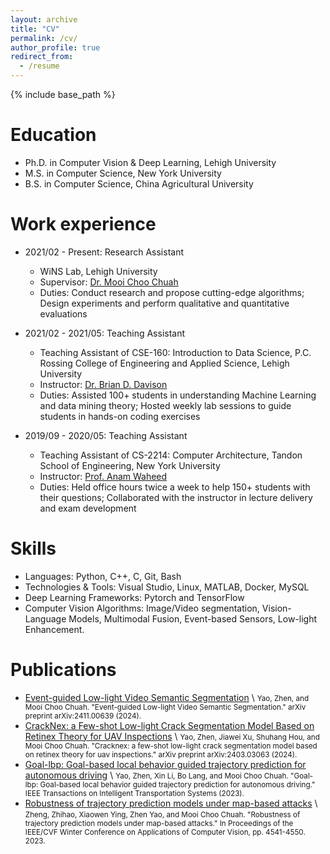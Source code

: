 ```yaml
---
layout: archive
title: "CV"
permalink: /cv/
author_profile: true
redirect_from:
  - /resume
---
```


{% include base_path %}

Education
======
* Ph.D. in Computer Vision & Deep Learning, Lehigh University
* M.S. in Computer Science, New York University
* B.S. in Computer Science, China Agricultural University
  
Work experience
======
* 2021/02 - Present: Research Assistant
  * WiNS Lab, Lehigh University
  * Supervisor: [Dr. Mooi Choo Chuah](https://www.cse.lehigh.edu/~chuah/)
  * Duties: Conduct research and propose cutting-edge algorithms; Design experiments and perform qualitative and quantitative evaluations

* 2021/02 - 2021/05: Teaching Assistant
  * Teaching Assistant of CSE-160: Introduction to Data Science, P.C. Rossing College of Engineering and Applied Science, Lehigh University
  * Instructor: [Dr. Brian D. Davison](https://www.cse.lehigh.edu/~brian/)
  * Duties: Assisted 100+ students in understanding Machine Learning and data mining theory; Hosted weekly lab sessions to guide students in hands-on coding exercises

* 2019/09 - 2020/05: Teaching Assistant
  * Teaching Assistant of CS-2214: Computer Architecture, Tandon School of Engineering, New York University
  * Instructor: [Prof. Anam Waheed](https://www.linkedin.com/in/anam-waheed/)
  * Duties: Held office hours twice a week to help 150+ students with their questions; Collaborated with the instructor in lecture delivery and exam development
  
Skills
======
* Languages: Python, C++, C, Git, Bash
* Technologies & Tools: Visual Studio, Linux, MATLAB, Docker, MySQL
* Deep Learning Frameworks: Pytorch and TensorFlow
* Computer Vision Algorithms: Image/Video segmentation, Vision-Language Models, Multimodal Fusion, Event-based Sensors, Low-light Enhancement.

Publications
======
* [Event-guided Low-light Video Semantic Segmentation](https://arxiv.org/pdf/2411.00639) \\
<small>Yao, Zhen, and Mooi Choo Chuah. "Event-guided Low-light Video Semantic Segmentation." arXiv preprint arXiv:2411.00639 (2024).</small>
* [CrackNex: a Few-shot Low-light Crack Segmentation Model Based on Retinex Theory for UAV Inspections](https://ieeexplore.ieee.org/document/10611660) \\
<small>Yao, Zhen, Jiawei Xu, Shuhang Hou, and Mooi Choo Chuah. "Cracknex: a few-shot low-light crack segmentation model based on retinex theory for uav inspections." arXiv preprint arXiv:2403.03063 (2024).</small>
* [Goal-lbp: Goal-based local behavior guided trajectory prediction for autonomous driving](https://ieeexplore.ieee.org/abstract/document/10367760) \\
<small>Yao, Zhen, Xin Li, Bo Lang, and Mooi Choo Chuah. "Goal-lbp: Goal-based local behavior guided trajectory prediction for autonomous driving." IEEE Transactions on Intelligent Transportation Systems (2023).</small>
* [Robustness of trajectory prediction models under map-based attacks](https://openaccess.thecvf.com/content/WACV2023/html/Zheng_Robustness_of_Trajectory_Prediction_Models_Under_Map-Based_Attacks_WACV_2023_paper.html) \\
<small>Zheng, Zhihao, Xiaowen Ying, Zhen Yao, and Mooi Choo Chuah. "Robustness of trajectory prediction models under map-based attacks." In Proceedings of the IEEE/CVF Winter Conference on Applications of Computer Vision, pp. 4541-4550. 2023.</small>

